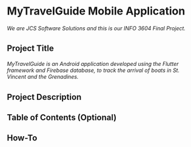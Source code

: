 # MyTravelGuide Mobile Application

###### We are JCS Software Solutions and this is our INFO 3604 Final Project.

## Project Title
###### MyTravelGuide is an Android application developed using the Flutter framework and Firebase database, to track the arrival of boats in St. Vincent and the Grenadines.

## Project Description

## Table of Contents (Optional)

## How-To 


